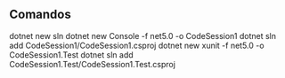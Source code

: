 


## Comandos

dotnet new sln
dotnet new Console -f net5.0 -o CodeSession1 
dotnet sln add CodeSession1/CodeSession1.csproj
dotnet new xunit -f net5.0 -o CodeSession1.Test
dotnet sln add CodeSession1.Test/CodeSession1.Test.csproj

